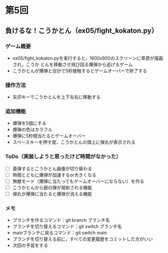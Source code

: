 # 第5回
## 負けるな！こうかとん（ex05/fight_kokaton.py）
### ゲーム概要
- ex05/fight_kokaton.pyを実行すると，1600x900のスクリーンに草原が描画され，こうか
とんを移動させ飛び回る爆弾から逃げるゲーム
- こうかとんが爆弾と合計で5秒接触するとゲームオーバーで終了する
### 操作方法
- 矢印キーでこうかとんを上下左右に移動する
### 追加機能
- 爆弾を5個にする
- 爆弾の色はカラフル
- 爆弾に5秒間当たるとゲームオーバー
- スペースキーを押す度、こうかとんの頭上に弾丸が表示される
### ToDo（実装しようと思ったけど時間がなかった）
- [ ] 着弾するとこうかとん画像が切り替わる
- [ ] 時間とともに爆弾が加速するor大きくなる
- [ ] 無敵モード（爆弾に当たってもゲームオーバーにならない）を作る
- [ ] こうかとんから銃の弾が発射される機能
- [ ] 弾丸が爆弾に当たると爆弾が消える機能
### メモ
- ブランチを作るコマンド：git branch ブランチ名
- ブランチを切り替えるコマンド：git switch ブランチ名
- mainブランチに戻るコマンド：git switch main
- ブランチを切り替える前に，すべての変更履歴をコミットした方がいい
- 次回の予習をする